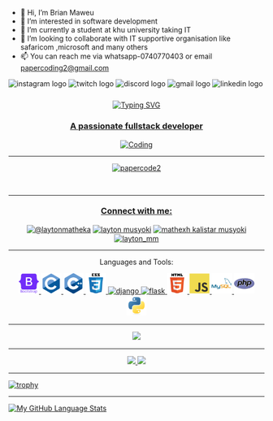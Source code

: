 - 👋 Hi, I’m Brian Maweu
- 👀 I’m interested in software development 
- 🌱 I’m currently a student at khu             university taking IT
- 💞️ I’m looking to collaborate with IT        supportive organisation like safaricom      ,microsoft and many others 
- 📫 You can reach me via whatsapp-0740770403 or email papercoding2@gmail.com



<div align="left">
  <img src="https://img.shields.io/static/v1?message=Instagram&logo=instagram&label=&color=E4405F&logoColor=white&labelColor=&style=for-the-badge" height="35" alt="instagram logo"  />
  <img src="https://img.shields.io/static/v1?message=Twitch&logo=twitch&label=&color=9146FF&logoColor=white&labelColor=&style=for-the-badge" height="35" alt="twitch logo"  />
  <img src="https://img.shields.io/static/v1?message=Discord&logo=discord&label=&color=7289DA&logoColor=white&labelColor=&style=for-the-badge" height="35" alt="discord logo"  />
  <img src="https://img.shields.io/static/v1?message=Gmail&logo=gmail&label=&color=D14836&logoColor=white&labelColor=&style=for-the-badge" height="35" alt="gmail logo"  />
  <img src="https://img.shields.io/static/v1?message=LinkedIn&logo=linkedin&label=&color=0077B5&logoColor=white&labelColor=&style=for-the-badge" height="35" alt="linkedin logo"  />
</div>

###

<p align="center">
<a href="https://git.io/typing-svg"><img align="center" src="https://readme-typing-svg.demolab.com?font=Poppins&weight=600&pause=1000&color=FFF010&center=true&vCenter=true&width=440&lines=>The future is unwritten" alt="Typing SVG" />
</p>


<h3 align="center" color="teal">A passionate fullstack developer</h3>

<p align="center">
 <img align="center" alt="Coding" width="400" src="https://media.tenor.com/rePDfDWO3XoAAAAd/hacking.gif"><br>
</p>

---

<p align="center"> <img src="https://komarev.com/ghpvc/?username=papercode2&label=Profile%20views&color=0e75b6&style=flat" alt="papercode2" /> </p><br>

---

<h3 align="center" style="margin-top:20px;">Connect with me:</h3>
<p align="center">
<a href="https://twitter.com/@laytonmatheka" target="blank"><img align="center" src="https://raw.githubusercontent.com/rahuldkjain/github-profile-readme-generator/master/src/images/icons/Social/twitter.svg" alt="@laytonmatheka" height="30" width="40" /></a>
<a href="https://linkedin.com/in/brian maweu" target="blank"><img align="center" src="https://raw.githubusercontent.com/rahuldkjain/github-profile-readme-generator/master/src/images/icons/Social/linked-in-alt.svg" alt="layton musyoki" height="30" width="40" /></a>
<a href="https://fb.com/mathexh kalistar musyoki" target="blank"><img align="center" src="https://raw.githubusercontent.com/rahuldkjain/github-profile-readme-generator/master/src/images/icons/Social/facebook.svg" alt="mathexh kalistar musyoki" height="30" width="40" /></a>
<a href="https://instagram.com/layton_mm" target="blank"><img align="center" src="https://raw.githubusercontent.com/rahuldkjain/github-profile-readme-generator/master/src/images/icons/Social/instagram.svg" alt="layton_mm" height="30" width="40" /></a>
</p>

 ---
 
<p align="center">Languages and Tools:</p>
<p align="center"> <a href="https://getbootstrap.com" target="_blank" rel="noreferrer"> <img src="https://raw.githubusercontent.com/devicons/devicon/master/icons/bootstrap/bootstrap-plain-wordmark.svg" alt="bootstrap" width="40" height="40"/> </a> <a href="https://www.cprogramming.com/" target="_blank" rel="noreferrer"> <img src="https://raw.githubusercontent.com/devicons/devicon/master/icons/c/c-original.svg" alt="c" width="40" height="40"/> </a> <a href="https://www.w3schools.com/cpp/" target="_blank" rel="noreferrer"> <img src="https://raw.githubusercontent.com/devicons/devicon/master/icons/cplusplus/cplusplus-original.svg" alt="cplusplus" width="40" height="40"/> </a> <a href="https://www.w3schools.com/css/" target="_blank" rel="noreferrer"> <img src="https://raw.githubusercontent.com/devicons/devicon/master/icons/css3/css3-original-wordmark.svg" alt="css3" width="40" height="40"/> </a> <a href="https://www.djangoproject.com/" target="_blank" rel="noreferrer"> <img src="https://cdn.worldvectorlogo.com/logos/django.svg" alt="django" width="40" height="40"/> </a> <a href="https://flask.palletsprojects.com/" target="_blank" rel="noreferrer"> <img src="https://www.vectorlogo.zone/logos/pocoo_flask/pocoo_flask-icon.svg" alt="flask" width="40" height="40"/> </a> <a href="https://www.w3.org/html/" target="_blank" rel="noreferrer"> <img src="https://raw.githubusercontent.com/devicons/devicon/master/icons/html5/html5-original-wordmark.svg" alt="html5" width="40" height="40"/> </a> <a href="https://developer.mozilla.org/en-US/docs/Web/JavaScript" target="_blank" rel="noreferrer"> <img src="https://raw.githubusercontent.com/devicons/devicon/master/icons/javascript/javascript-original.svg" alt="javascript" width="40" height="40"/> </a> <a href="https://www.mysql.com/" target="_blank" rel="noreferrer"> <img src="https://raw.githubusercontent.com/devicons/devicon/master/icons/mysql/mysql-original-wordmark.svg" alt="mysql" width="40" height="40"/> </a> <a href="https://www.php.net" target="_blank" rel="noreferrer"> <img src="https://raw.githubusercontent.com/devicons/devicon/master/icons/php/php-original.svg" alt="php" width="40" height="40"/> </a> <a href="https://www.python.org" target="_blank" rel="noreferrer"> <img src="https://raw.githubusercontent.com/devicons/devicon/master/icons/python/python-original.svg" alt="python" width="40" height="40"/> </a> </p>

---

<p align="center">
  <img width="830" src="https://github-readme-activity-graph.vercel.app/graph?username=papercode2&bg_color=21232a&color=a8eeff&line=61dafb&point=f0fcff&area=true&hide_border=false" />
<a href="https://github.com/papercode2/github-stats">
</p>

 ---

 <p align="center">
  <img width="400" src="https://github-readme-stats.vercel.app/api?username=papercode2&count_private=true&show_icons=true&theme=react" />  <img width="425" src="https://streak-stats.demolab.com/?user=papercode2&theme=react" />
</p>



 ---

[![trophy](https://github-profile-trophy.vercel.app/?username=papercode2&row=2&column=3&theme=dark&rank=-C,-B)](https://github.com/papercode2/github-profile-trophy)

---

[![My GitHub Language Stats](https://github-readme-stats.vercel.app/api/top-langs/?username=papercode2&langs_count=5&theme=dark)]()
